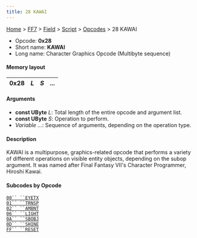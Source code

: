 ```yaml
---
title: 28 KAWAI
---
```


[Home](Main%20Page.md) > [FF7](FF7.md) > [Field](FF7/Field.md) > [Script](FF7/Field/Script.md) > [Opcodes](FF7/Field/Script/Opcodes.md) > 28 KAWAI

-   Opcode: **0x28**
-   Short name: **KAWAI**
-   Long name: Character Graphics Opcode (Multibyte sequence)

#### Memory layout

| 0x28 | *L* | *S* | *...* |
|------|-----|-----|-------|

#### Arguments

-   **const UByte** *L*: Total length of the entire opcode and argument
    list.
-   **const UByte** *S*: Operation to perform.
-   *Variable ...*: Sequence of arguments, depending on the operation
    type.

#### Description

KAWAI is a multipurpose, graphics-related opcode that performs a variety
of different operations on visible entity objects, depending on the
subop argument. It was named after Final Fantasy VII's Character
Programmer, Hiroshi Kawai.

#### Subcodes by Opcode

[`00`` ``EYETX`][]  
[`01`` ``TRNSP`][]  
[`02`` ``AMBNT`][]  
[`06`` ``LIGHT`][]  
[`0A`` ``SBOBJ`][]  
[`0D`` ``SHINE`][]  
[`FF`` ``RESET`][]

  [`00`` ``EYETX`]: 28%20KAWAI/00%20EYETX.md
    "wikilink"
  [`01`` ``TRNSP`]: 28%20KAWAI/01%20TRNSP.md
    "wikilink"
  [`02`` ``AMBNT`]: 28%20KAWAI/02%20AMBNT.md
    "wikilink"
  [`06`` ``LIGHT`]: 28%20KAWAI/06%20LIGHT.md
    "wikilink"
  [`0A`` ``SBOBJ`]: 28%20KAWAI/0A%20SBOBJ.md
    "wikilink"
  [`0D`` ``SHINE`]: 28%20KAWAI/0D%20SHINE.md
    "wikilink"
  [`FF`` ``RESET`]: 28%20KAWAI/FF%20RESET.md
    "wikilink"
